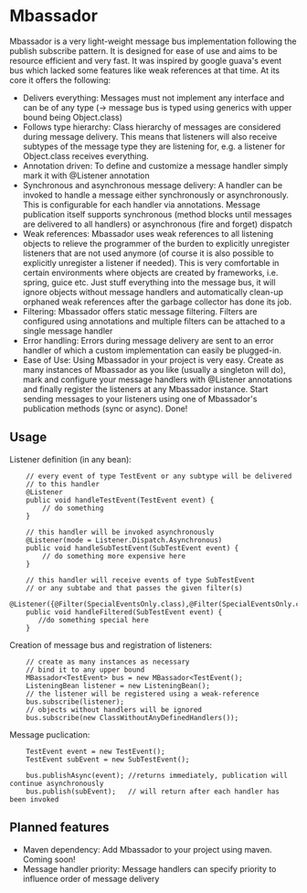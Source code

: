 Mbassador
=========

Mbassador is a very light-weight message bus implementation following the publish subscribe pattern. It is designed
for ease of use and aims to be resource efficient and very fast. It was inspired by google guava's event bus which lacked some
features like weak references at that time. At its core it offers the following:

+ Delivers everything: Messages must not implement any interface and can be of any type (-> message bus is typed using generics with upper
bound being Object.class)
+ Follows type hierarchy: Class hierarchy of messages are considered during message delivery. This means that listeners will also receive
subtypes of the message type they are listening for, e.g. a listener for Object.class receives everything.
+ Annotation driven: To define and customize a message handler simply mark it with @Listener annotation
+ Synchronous and asynchronous message delivery: A handler can be invoked to handle a message either synchronously or
asynchronously. This is configurable for each handler via annotations. Message publication itself supports synchronous (method
blocks until messages are delivered to all handlers) or asynchronous (fire and forget) dispatch
+ Weak references: Mbassador uses weak references to all listening objects to relieve the programmer of the burden to explicitly unregister
listeners that are not used anymore (of course it is also possible to explicitly unregister a listener if needed). This is very comfortable
in certain environments where objects are created by frameworks, i.e. spring, guice etc. Just stuff everything into the message bus, it will
ignore objects without message handlers and automatically clean-up orphaned weak references after the garbage collector has done its job.
+ Filtering: Mbassador offers static message filtering. Filters are configured using annotations and multiple filters can be attached to
a single message handler
+ Error handling: Errors during message delivery are sent to an error handler of which a custom implementation can easily be plugged-in.
+ Ease of Use: Using Mbassador in your project is very easy. Create as many instances of Mbassador as you like (usually a singleton will do),
mark and configure your message handlers with @Listener annotations and finally register the listeners at any Mbassador instance. Start
sending messages to your listeners using one of Mbassador's publication methods (sync or async). Done!



 <h2>Usage</h2>

Listener definition (in any bean):

        // every event of type TestEvent or any subtype will be delivered
        // to this handler
        @Listener
		public void handleTestEvent(TestEvent event) {
			// do something
		}

        // this handler will be invoked asynchronously
		@Listener(mode = Listener.Dispatch.Asynchronous)
		public void handleSubTestEvent(SubTestEvent event) {
            // do something more expensive here
		}

		// this handler will receive events of type SubTestEvent
        // or any subtabe and that passes the given filter(s)
        @Listener({@Filter(SpecialEventsOnly.class),@Filter(SpecialEventsOnly.class)})
        public void handleFiltered(SubTestEvent event) {
           //do something special here
        }

Creation of message bus and registration of listeners:

        // create as many instances as necessary
        // bind it to any upper bound
        MBassador<TestEvent> bus = new MBassador<TestEvent();
        ListeningBean listener = new ListeningBean();
        // the listener will be registered using a weak-reference
        bus.subscribe(listener);
        // objects without handlers will be ignored
        bus.subscribe(new ClassWithoutAnyDefinedHandlers());


Message puclication:

        TestEvent event = new TestEvent();
        TestEvent subEvent = new SubTestEvent();

        bus.publishAsync(event); //returns immediately, publication will continue asynchronously
        bus.publish(subEvent);   // will return after each handler has been invoked


<h2>Planned features</h2>

+ Maven dependency: Add Mbassador to your project using maven. Coming soon!
+ Message handler priority: Message handlers can specify priority to influence order of message delivery





